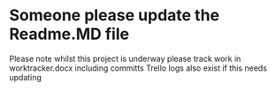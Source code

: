 # Someone please update the Readme.MD file

Please note whilst this project is underway please track work in worktracker.docx including committs 
Trello logs also exist  if this needs updating
